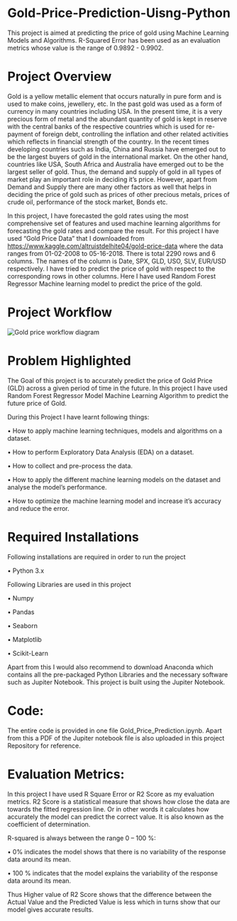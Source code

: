 # Gold-Price-Prediction-Uisng-Python
This project is aimed at predicting the price of gold using Machine Learning Models and Algorithms. R-Squared Error has been used as an evaluation metrics whose value is the range of 0.9892 - 0.9902.
# Project Overview
Gold is a yellow metallic element that occurs naturally in pure form and is used to make coins, jewellery, etc.  In the past gold was used as a form of currency in many countries including USA. In the present time, it is a very precious form of metal and the abundant quantity of gold is kept in reserve with the central banks of the respective countries which is used for re-payment of foreign debt, controlling the inflation and other related activities which reflects in financial strength of the country. In the recent times developing countries such as India, China and Russia have emerged out to be the largest buyers of gold in the international market. On the other hand, countries like USA, South Africa and Australia have emerged out to be the largest seller of gold. Thus, the demand and supply of gold in all types of market play an important role in deciding it’s price. However, apart from Demand and Supply there are many other factors as well that helps in deciding the price of gold such as prices of other precious metals, prices of crude oil, performance of the stock market, Bonds etc.

In this project, I have forecasted the gold rates using the most comprehensive set of features and used machine learning algorithms for forecasting the gold rates and compare the result. For this project I have used “Gold Price Data” that I downloaded from https://www.kaggle.com/altruistdelhite04/gold-price-data where the data ranges from 01-02-2008 to 05-16-2018. There is total 2290 rows and 6 columns. The names of the column is Date, SPX, GLD, USO, SLV, EUR/USD respectively. I have tried to predict the price of gold with respect to the corresponding rows in other columns. Here I have used Random Forest Regressor Machine learning model to predict the price of the gold.

# Project Workflow
![Gold price workflow diagram](https://user-images.githubusercontent.com/74102049/160400436-1f5f1af2-84a8-40b4-a123-8cda15cc927d.jpeg)

# Problem Highlighted
The Goal of this project is to accurately predict the price of Gold Price (GLD) across a given period of time in the future. In this project I have used Random Forest Regressor Model Machine Learning Algorithm to predict the future price of Gold.

During this Project I have learnt following things:

  •	How to apply machine learning techniques, models and algorithms on a dataset.

  •	How to perform Exploratory Data Analysis (EDA) on a dataset.

  •	How to collect and pre-process the data.

  •	How to apply the different machine learning models on the dataset and analyse the model’s performance.

  •	How to optimize the machine learning model and increase it’s accuracy and reduce the error.
  
 # Required Installations  
Following installations are required in order to run the project

•	Python 3.x

Following Libraries are used in this project

•	Numpy

•	Pandas

•	Seaborn

•	Matplotlib

•	Scikit-Learn

Apart from this I would also recommend to download Anaconda which contains all the pre-packaged Python Libraries and the necessary software such as Jupiter Notebook. This project is built using the Jupiter Notebook.

# Code:
The entire code is provided in one file  Gold_Price_Prediction.ipynb.
Apart from this a PDF of the Jupiter notebook file is also uploaded in this project Repository for reference.

# Evaluation Metrics:
 In this project I have used R Square Error or R2 Score as my evaluation metrics. R2 Score is a statistical measure that shows how close the data are towards the fitted regression line. Or in other words it calculates how accurately the model can predict the correct value. It is also known as the coefficient of determination.
 
R-squared is always between the range 0 – 100 %:

•	0% indicates the model shows that there is no variability of the response data around its mean.

•	100 % indicates that the model explains the variability of the response data around its mean.

Thus Higher value of R2 Score shows that the difference between the Actual Value and the Predicted Value is less which in turns show that our model gives accurate results.

